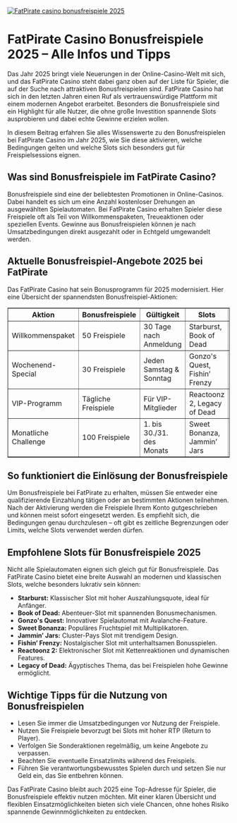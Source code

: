 [![FatPirate casino bonusfreispiele 2025](https://123-caf.pages.dev/gitsignup.png)](https://vrmoo.ru/Bt82HjjY)

<h1>FatPirate Casino Bonusfreispiele 2025 – Alle Infos und Tipps</h1> <p>Das Jahr 2025 bringt viele Neuerungen in der Online-Casino-Welt mit sich, und das FatPirate Casino steht dabei ganz oben auf der Liste für Spieler, die auf der Suche nach attraktiven Bonusfreispielen sind. FatPirate Casino hat sich in den letzten Jahren einen Ruf als vertrauenswürdige Plattform mit einem modernen Angebot erarbeitet. Besonders die Bonusfreispiele sind ein Highlight für alle Nutzer, die ohne große Investition spannende Slots ausprobieren und dabei echte Gewinne erzielen wollen.</p>  <p>In diesem Beitrag erfahren Sie alles Wissenswerte zu den Bonusfreispielen bei FatPirate Casino im Jahr 2025, wie Sie diese aktivieren, welche Bedingungen gelten und welche Slots sich besonders gut für Freispielsessions eignen.</p>  <h2>Was sind Bonusfreispiele im FatPirate Casino?</h2> <p>Bonusfreispiele sind eine der beliebtesten Promotionen in Online-Casinos. Dabei handelt es sich um eine Anzahl kostenloser Drehungen an ausgewählten Spielautomaten. Bei FatPirate Casino erhalten Spieler diese Freispiele oft als Teil von Willkommenspaketen, Treueaktionen oder speziellen Events. Gewinne aus Bonusfreispielen können je nach Umsatzbedingungen direkt ausgezahlt oder in Echtgeld umgewandelt werden.</p>  <h2>Aktuelle Bonusfreispiel-Angebote 2025 bei FatPirate</h2> <p>Das FatPirate Casino hat sein Bonusprogramm für 2025 modernisiert. Hier eine Übersicht der spannendsten Bonusfreispiel-Aktionen:</p>  <table border="1" cellpadding="8" cellspacing="0">   <thead>     <tr>       <th>Aktion</th>       <th>Bonusfreispiele</th>       <th>Gültigkeit</th>       <th>Slots</th>       <th>Umsatzanforderung</th>     </tr>   </thead>   <tbody>     <tr>       <td>Willkommenspaket</td>       <td>50 Freispiele</td>       <td>30 Tage nach Anmeldung</td>       <td>Starburst, Book of Dead</td>       <td>30x Bonus</td>     </tr>     <tr>       <td>Wochenend-Special</td>       <td>30 Freispiele</td>       <td>Jeden Samstag & Sonntag</td>       <td>Gonzo's Quest, Fishin’ Frenzy</td>       <td>25x Bonus + Gewinne</td>     </tr>     <tr>       <td>VIP-Programm</td>       <td>Tägliche Freispiele</td>       <td>Für VIP-Mitglieder</td>       <td>Reactoonz 2, Legacy of Dead</td>       <td>20x</td>     </tr>     <tr>       <td>Monatliche Challenge</td>       <td>100 Freispiele</td>       <td>1. bis 30./31. des Monats</td>       <td>Sweet Bonanza, Jammin’ Jars</td>       <td>35x Bonus + Gewinne</td>     </tr>   </tbody> </table>  <h2>So funktioniert die Einlösung der Bonusfreispiele</h2> <p>Um Bonusfreispiele bei FatPirate zu erhalten, müssen Sie entweder eine qualifizierende Einzahlung tätigen oder an bestimmten Aktionen teilnehmen. Nach der Aktivierung werden die Freispiele Ihrem Konto gutgeschrieben und können meist sofort eingesetzt werden. Es empfiehlt sich, die Bedingungen genau durchzulesen – oft gibt es zeitliche Begrenzungen oder Limits, welche Slots verwendet werden dürfen.</p>  <h2>Empfohlene Slots für Bonusfreispiele 2025</h2> <p>Nicht alle Spielautomaten eignen sich gleich gut für Bonusfreispiele. Das FatPirate Casino bietet eine breite Auswahl an modernen und klassischen Slots, welche besonders lukrativ sein können:</p>  <ul>   <li><strong>Starburst:</strong> Klassischer Slot mit hoher Auszahlungsquote, ideal für Anfänger.</li>   <li><strong>Book of Dead:</strong> Abenteuer-Slot mit spannenden Bonusmechanismen.</li>   <li><strong>Gonzo's Quest:</strong> Innovativer Spielautomat mit Avalanche-Feature.</li>   <li><strong>Sweet Bonanza:</strong> Populäres Fruchtspiel mit Multiplikatoren.</li>   <li><strong>Jammin’ Jars:</strong> Cluster-Pays Slot mit trendigem Design.</li>   <li><strong>Fishin’ Frenzy:</strong> Nostalgischer Slot mit unterhaltsamen Bonusspielen.</li>   <li><strong>Reactoonz 2:</strong> Elektronischer Slot mit Kettenreaktionen und dynamischen Features.</li>   <li><strong>Legacy of Dead:</strong> Ägyptisches Thema, das bei Freispielen hohe Gewinne ermöglicht.</li> </ul>  <h2>Wichtige Tipps für die Nutzung von Bonusfreispielen</h2> <ul>   <li>Lesen Sie immer die Umsatzbedingungen vor Nutzung der Freispiele.</li>   <li>Nutzen Sie Freispiele bevorzugt bei Slots mit hoher RTP (Return to Player).</li>   <li>Verfolgen Sie Sonderaktionen regelmäßig, um keine Angebote zu verpassen.</li>   <li>Beachten Sie eventuelle Einsatzlimits während des Freispiels.</li>   <li>Führen Sie verantwortungsbewusstes Spielen durch und setzen Sie nur Geld ein, das Sie entbehren können.</li> </ul>  <p>Das FatPirate Casino bleibt auch 2025 eine Top-Adresse für Spieler, die Bonusfreispiele effektiv nutzen möchten. Mit einer klaren Übersicht und flexiblen Einsatzmöglichkeiten bieten sich viele Chancen, ohne hohes Risiko spannende Gewinnmöglichkeiten zu entdecken.</p>